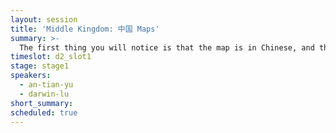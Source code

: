 ```yaml
---
layout: session
title: 'Middle Kingdom: 中国 Maps'
summary: >-
  The first thing you will notice is that the map is in Chinese, and then you will see a much larger South China Sea. What at first glance looks like just another map of China is layered in rich cartography and government approvals. Our China infrastructure is specifically designed to speed up Chinese mobile maps. The result is our maps are more than 10 times faster than other map providers, whether you are roaming on your international data plan or on wifi.
timeslot: d2_slot1
stage: stage1
speakers:
  - an-tian-yu
  - darwin-lu
short_summary:
scheduled: true
---
```


